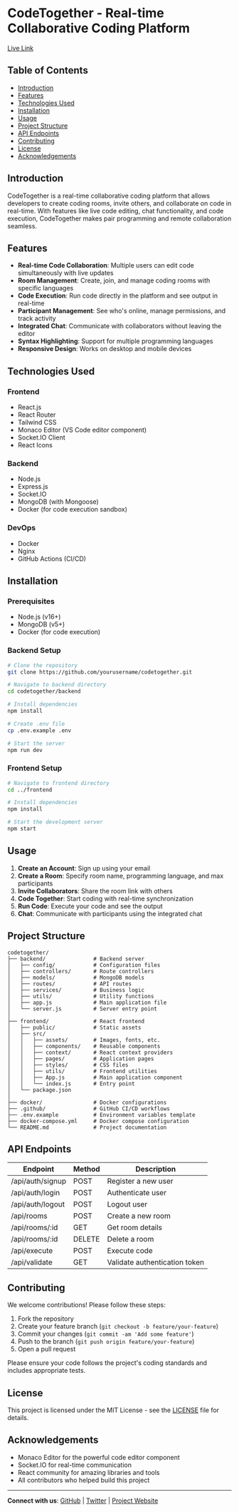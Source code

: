 # CodeTogether - Real-time Collaborative Coding Platform

[Live Link](https://mocktogether.onrender.com/)

## Table of Contents
- [Introduction](#introduction)
- [Features](#features)
- [Technologies Used](#technologies-used)
- [Installation](#installation)
- [Usage](#usage)
- [Project Structure](#project-structure)
- [API Endpoints](#api-endpoints)
- [Contributing](#contributing)
- [License](#license)
- [Acknowledgements](#acknowledgements)

## Introduction
CodeTogether is a real-time collaborative coding platform that allows developers to create coding rooms, invite others, and collaborate on code in real-time. With features like live code editing, chat functionality, and code execution, CodeTogether makes pair programming and remote collaboration seamless.

## Features
- **Real-time Code Collaboration**: Multiple users can edit code simultaneously with live updates
- **Room Management**: Create, join, and manage coding rooms with specific languages
- **Code Execution**: Run code directly in the platform and see output in real-time
- **Participant Management**: See who's online, manage permissions, and track activity
- **Integrated Chat**: Communicate with collaborators without leaving the editor
- **Syntax Highlighting**: Support for multiple programming languages
- **Responsive Design**: Works on desktop and mobile devices

## Technologies Used

### Frontend
- React.js
- React Router
- Tailwind CSS
- Monaco Editor (VS Code editor component)
- Socket.IO Client
- React Icons

### Backend
- Node.js
- Express.js
- Socket.IO
- MongoDB (with Mongoose)
- Docker (for code execution sandbox)

### DevOps
- Docker
- Nginx
- GitHub Actions (CI/CD)

## Installation

### Prerequisites
- Node.js (v16+)
- MongoDB (v5+)
- Docker (for code execution)

### Backend Setup
```bash
# Clone the repository
git clone https://github.com/yourusername/codetogether.git

# Navigate to backend directory
cd codetogether/backend

# Install dependencies
npm install

# Create .env file
cp .env.example .env

# Start the server
npm run dev
```

### Frontend Setup
```bash
# Navigate to frontend directory
cd ../frontend

# Install dependencies
npm install

# Start the development server
npm start
```

## Usage

1. **Create an Account**: Sign up using your email
2. **Create a Room**: Specify room name, programming language, and max participants
3. **Invite Collaborators**: Share the room link with others
4. **Code Together**: Start coding with real-time synchronization
5. **Run Code**: Execute your code and see the output
6. **Chat**: Communicate with participants using the integrated chat

## Project Structure

```
codetogether/
├── backend/               # Backend server
│   ├── config/            # Configuration files
│   ├── controllers/       # Route controllers
│   ├── models/            # MongoDB models
│   ├── routes/            # API routes
│   ├── services/          # Business logic
│   ├── utils/             # Utility functions
│   ├── app.js             # Main application file
│   └── server.js          # Server entry point
│
├── frontend/              # React frontend
│   ├── public/            # Static assets
│   ├── src/
│   │   ├── assets/        # Images, fonts, etc.
│   │   ├── components/    # Reusable components
│   │   ├── context/       # React context providers
│   │   ├── pages/         # Application pages
│   │   ├── styles/        # CSS files
│   │   ├── utils/         # Frontend utilities
│   │   ├── App.js         # Main application component
│   │   └── index.js       # Entry point
│   └── package.json
│
├── docker/                # Docker configurations
├── .github/               # GitHub CI/CD workflows
├── .env.example           # Environment variables template
├── docker-compose.yml     # Docker compose configuration
└── README.md              # Project documentation
```

## API Endpoints

| Endpoint          | Method | Description                     |
|-------------------|--------|---------------------------------|
| /api/auth/signup  | POST   | Register a new user             |
| /api/auth/login   | POST   | Authenticate user               |
| /api/auth/logout  | POST   | Logout user                     |
| /api/rooms        | POST   | Create a new room               |
| /api/rooms/:id    | GET    | Get room details                |
| /api/rooms/:id    | DELETE | Delete a room                   |
| /api/execute      | POST   | Execute code                    |
| /api/validate     | GET    | Validate authentication token   |

## Contributing

We welcome contributions! Please follow these steps:

1. Fork the repository
2. Create your feature branch (`git checkout -b feature/your-feature`)
3. Commit your changes (`git commit -am 'Add some feature'`)
4. Push to the branch (`git push origin feature/your-feature`)
5. Open a pull request

Please ensure your code follows the project's coding standards and includes appropriate tests.

## License
This project is licensed under the MIT License - see the [LICENSE](LICENSE) file for details.

## Acknowledgements
- Monaco Editor for the powerful code editor component
- Socket.IO for real-time communication
- React community for amazing libraries and tools
- All contributors who helped build this project

---

**Connect with us**: [GitHub](https://github.com/yourusername) | [Twitter](https://twitter.com/yourhandle) | [Project Website](https://codetogether.example.com)
